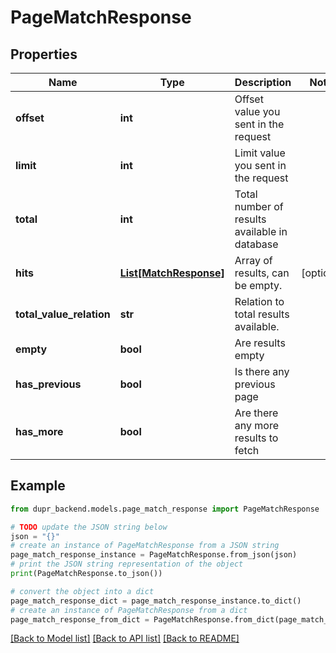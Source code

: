 # PageMatchResponse


## Properties

Name | Type | Description | Notes
------------ | ------------- | ------------- | -------------
**offset** | **int** | Offset value you sent in the request | 
**limit** | **int** | Limit value you sent in the request | 
**total** | **int** | Total number of results available in database | 
**hits** | [**List[MatchResponse]**](MatchResponse.md) | Array of results, can be empty. | [optional] 
**total_value_relation** | **str** | Relation to total results available. | 
**empty** | **bool** | Are results empty | 
**has_previous** | **bool** | Is there any previous page | 
**has_more** | **bool** | Are there any more results to fetch | 

## Example

```python
from dupr_backend.models.page_match_response import PageMatchResponse

# TODO update the JSON string below
json = "{}"
# create an instance of PageMatchResponse from a JSON string
page_match_response_instance = PageMatchResponse.from_json(json)
# print the JSON string representation of the object
print(PageMatchResponse.to_json())

# convert the object into a dict
page_match_response_dict = page_match_response_instance.to_dict()
# create an instance of PageMatchResponse from a dict
page_match_response_from_dict = PageMatchResponse.from_dict(page_match_response_dict)
```
[[Back to Model list]](../README.md#documentation-for-models) [[Back to API list]](../README.md#documentation-for-api-endpoints) [[Back to README]](../README.md)


